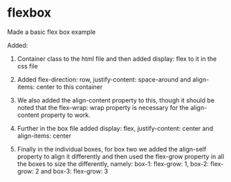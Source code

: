 # flexbox

Made a basic flex box example 

Added: 

1. Container class to the html file and then added display: flex to it in the css file

2. Added flex-direction: row, justify-content: space-around and align-items: center to this container

3. We also added the align-content property to this, though it should be noted that the flex-wrap: wrap property is necessary for the align-content property to work. 

4. Further in the box file added display: flex, justify-content: center and align-items: center

5. Finally in the individual boxes, for box two we added the align-self property to align it differently and then used the flex-grow property in all the boxes to size the differently, namely: box-1: flex-grow: 1, box-2: flex-grow: 2 and box-3: flex-grow: 3



